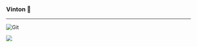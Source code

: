  ###  Vinton 👋
 ---
![Git](https://img.shields.io/badge/-Git-F05032?style=flat-square&logo=git&logoColor=white)

![](https://github-readme-stats.vercel.app/api?username=vintonhuang)
